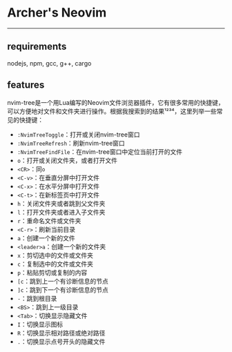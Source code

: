 # Archer's Neovim
---
## requirements
nodejs, npm, gcc, g++, cargo
## features
nvim-tree是一个用Lua编写的Neovim文件浏览器插件，它有很多常用的快捷键，可以方便地对文件和文件夹进行操作。根据我搜索到的结果¹²³⁴，这里列举一些常见的快捷键：

- `:NvimTreeToggle`：打开或关闭nvim-tree窗口
- `:NvimTreeRefresh`：刷新nvim-tree窗口
- `:NvimTreeFindFile`：在nvim-tree窗口中定位当前打开的文件
- `o`：打开或关闭文件夹，或者打开文件
- `<CR>`：同`o`
- `<C-v>`：在垂直分屏中打开文件
- `<C-x>`：在水平分屏中打开文件
- `<C-t>`：在新标签页中打开文件
- `h`：关闭文件夹或者跳到父文件夹
- `l`：打开文件夹或者进入子文件夹
- `r`：重命名文件或文件夹
- `<C-r>`：刷新当前目录
- `a`：创建一个新的文件
- `<leader>a`：创建一个新的文件夹
- `x`：剪切选中的文件或文件夹
- `c`：复制选中的文件或文件夹
- `p`：粘贴剪切或复制的内容
- `[c`：跳到上一个有诊断信息的节点
- `]c`：跳到下一个有诊断信息的节点
- `-`：跳到根目录
- `<BS>`：跳到上一级目录
- `<Tab>`：切换显示隐藏文件
- `I`：切换显示图标
- `R`：切换显示相对路径或绝对路径
- `.`：切换显示点号开头的隐藏文件
